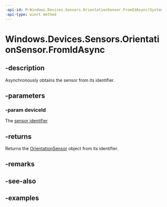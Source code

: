 ```yaml
---
-api-id: M:Windows.Devices.Sensors.OrientationSensor.FromIdAsync(System.String)
-api-type: winrt method
---
```


<!-- Method syntax.
public IAsyncOperation<OrientationSensor> OrientationSensor.FromIdAsync(String deviceId)
-->

# Windows.Devices.Sensors.OrientationSensor.FromIdAsync

## -description
Asynchronously obtains the sensor from its identifier.

## -parameters
### -param deviceId
The [sensor identifier](https://docs.microsoft.com/windows-hardware/drivers/install/device-instance-ids)

## -returns
Returns the [OrientationSensor](OrientationSensor.md) object from its identifier.

## -remarks

## -see-also

## -examples

